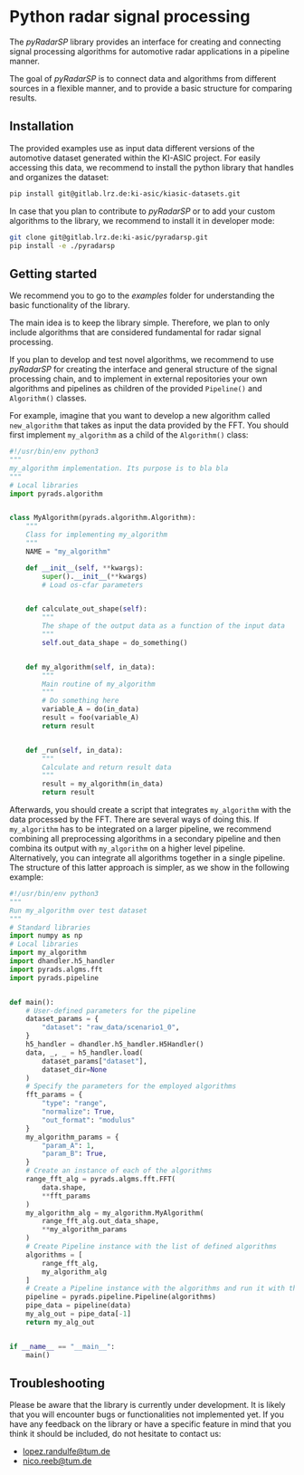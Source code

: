 # Python radar signal processing

The *pyRadarSP* library provides an interface for creating and connecting signal
processing algorithms for automotive radar applications in a pipeline manner.

The goal of *pyRadarSP* is to connect data and algorithms from different sources
in a flexible manner, and to provide a basic structure for comparing results.


## Installation

The provided examples use as input data different versions of the automotive
dataset generated within the KI-ASIC project. For easily accessing this data,
we recommend to install the python library that handles and organizes the dataset:

```bash
pip install git@gitlab.lrz.de:ki-asic/kiasic-datasets.git
```

In case that you plan to contribute to *pyRadarSP* or to add your custom algorithms
to the library, we recommend to install it in developer mode:

```bash
git clone git@gitlab.lrz.de:ki-asic/pyradarsp.git
pip install -e ./pyradarsp
```



## Getting started

We recommend you to go to the *examples* folder for understanding the basic
functionality of the library.

The main idea is to keep the library simple. Therefore, we plan to only include
algorithms that are considered fundamental for radar signal processing.

If you plan to develop and test novel algorithms, we recommend to use *pyRadarSP*
for creating the interface and general structure of the signal processing chain,
and to implement in external repositories your own algorithms and pipelines as
children of the provided `Pipeline()` and `Algorithm()` classes.

For example, imagine that you want to develop a new algorithm called
`new_algorithm` that takes as input the data provided by the FFT.
You should first implement `my_algorithm` as a child of the `Algorithm()` class:

```python
#!/usr/bin/env python3
"""
my_algorithm implementation. Its purpose is to bla bla
"""
# Local libraries
import pyrads.algorithm


class MyAlgorithm(pyrads.algorithm.Algorithm):
    """
    Class for implementing my_algorithm
    """
    NAME = "my_algorithm"

    def __init__(self, **kwargs):
        super().__init__(**kwargs)
        # Load os-cfar parameters


    def calculate_out_shape(self):
        """
        The shape of the output data as a function of the input data
        """
        self.out_data_shape = do_something()


    def my_algorithm(self, in_data):
        """
        Main routine of my_algorithm
        """
        # Do something here
        variable_A = do(in_data)
        result = foo(variable_A)
        return result


    def _run(self, in_data):
        """
        Calculate and return result data
        """
        result = my_algorithm(in_data)
        return result
```

Afterwards, you should create a script that integrates `my_algorithm` with the
data processed by the FFT.
There are several ways of doing this. If `my_algorithm` has to be integrated on
a larger pipeline, we recommend combining all preprocessing algorithms in a
secondary pipeline and then combina its output with `my_algorithm` on a higher
level pipeline. Alternatively, you can integrate all algorithms together in a
single pipeline. The structure of this latter approach is simpler, as we show
in the following example:


```python
#!/usr/bin/env python3
"""
Run my_algorithm over test dataset
"""
# Standard libraries
import numpy as np
# Local libraries
import my_algorithm
import dhandler.h5_handler
import pyrads.algms.fft
import pyrads.pipeline


def main():
    # User-defined parameters for the pipeline
    dataset_params = {
        "dataset": "raw_data/scenario1_0",
    }
    h5_handler = dhandler.h5_handler.H5Handler()
    data, _, _ = h5_handler.load(
        dataset_params["dataset"],
        dataset_dir=None
    )
    # Specify the parameters for the employed algorithms
    fft_params = {
        "type": "range",
        "normalize": True,
        "out_format": "modulus"
    }
    my_algorithm_params = {
        "param_A": 1,
        "param_B": True,
    }
    # Create an instance of each of the algorithms
    range_fft_alg = pyrads.algms.fft.FFT(
        data.shape,
        **fft_params
    )
    my_algorithm_alg = my_algorithm.MyAlgorithm(
        range_fft_alg.out_data_shape,
        **my_algorithm_params
    )
    # Create Pipeline instance with the list of defined algorithms
    algorithms = [
        range_fft_alg,
        my_algorithm_alg
    ]
    # Create a Pipeline instance with the algorithms and run it with the data
    pipeline = pyrads.pipeline.Pipeline(algorithms)
    pipe_data = pipeline(data)
    my_alg_out = pipe_data[-1]
    return my_alg_out


if __name__ == "__main__":
    main()
```



## Troubleshooting

Please be aware that the library is currently under development. It is likely
that you will encounter bugs or functionalities not implemented yet.
If you have any feedback on the library or have a specific feature in mind
that you think it should be included, do not hesitate to contact us:

* lopez.randulfe@tum.de
* nico.reeb@tum.de
